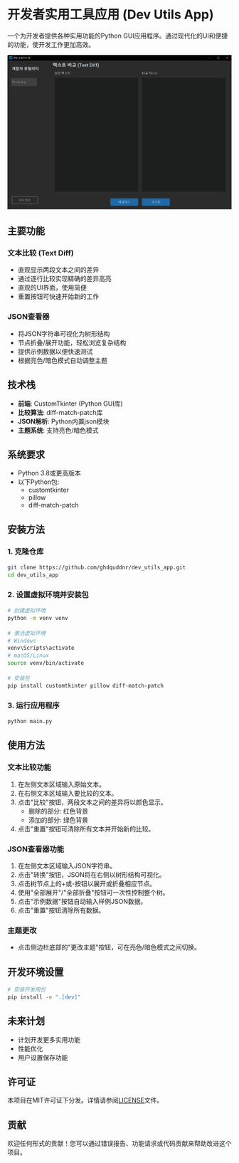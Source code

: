 # 开发者实用工具应用 (Dev Utils App)

一个为开发者提供各种实用功能的Python GUI应用程序。通过现代化的UI和便捷的功能，使开发工作更加高效。

![应用程序截图](screenshot.png)

## 主要功能

### 文本比较 (Text Diff)
- 直观显示两段文本之间的差异
- 通过逐行比较实现精确的差异高亮
- 直观的UI界面，使用简便
- 重置按钮可快速开始新的工作

### JSON查看器
- 将JSON字符串可视化为树形结构
- 节点折叠/展开功能，轻松浏览复杂结构
- 提供示例数据以便快速测试
- 根据亮色/暗色模式自动调整主题

## 技术栈

- **前端**: CustomTkinter (Python GUI库)
- **比较算法**: diff-match-patch库
- **JSON解析**: Python内置json模块
- **主题系统**: 支持亮色/暗色模式

## 系统要求

- Python 3.8或更高版本
- 以下Python包:
  - customtkinter
  - pillow
  - diff-match-patch

## 安装方法

### 1. 克隆仓库
```bash
git clone https://github.com/ghdquddnr/dev_utils_app.git
cd dev_utils_app
```

### 2. 设置虚拟环境并安装包
```bash
# 创建虚拟环境
python -m venv venv

# 激活虚拟环境
# Windows
venv\Scripts\activate
# macOS/Linux
source venv/bin/activate

# 安装包
pip install customtkinter pillow diff-match-patch
```

### 3. 运行应用程序
```bash
python main.py
```

## 使用方法

### 文本比较功能
1. 在左侧文本区域输入原始文本。
2. 在右侧文本区域输入要比较的文本。
3. 点击"比较"按钮，两段文本之间的差异将以颜色显示。
   - 删除的部分: 红色背景
   - 添加的部分: 绿色背景
4. 点击"重置"按钮可清除所有文本并开始新的比较。

### JSON查看器功能
1. 在左侧文本区域输入JSON字符串。
2. 点击"转换"按钮，JSON将在右侧以树形结构可视化。
3. 点击树节点上的+或-按钮以展开或折叠相应节点。
4. 使用"全部展开"/"全部折叠"按钮可一次性控制整个树。
5. 点击"示例数据"按钮自动输入样例JSON数据。
6. 点击"重置"按钮清除所有数据。

### 主题更改
- 点击侧边栏底部的"更改主题"按钮，可在亮色/暗色模式之间切换。

## 开发环境设置

```bash
# 安装开发用包
pip install -e ".[dev]"
```

## 未来计划

- 计划开发更多实用功能
- 性能优化
- 用户设置保存功能

## 许可证

本项目在MIT许可证下分发。详情请参阅[LICENSE](LICENSE)文件。

## 贡献

欢迎任何形式的贡献！您可以通过错误报告、功能请求或代码贡献来帮助改进这个项目。 